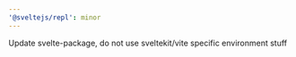 ```yaml
---
'@sveltejs/repl': minor
---
```


Update svelte-package, do not use sveltekit/vite specific environment stuff
